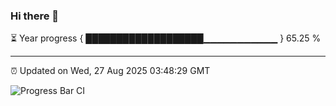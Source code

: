 ### Hi there 👋

⏳ Year progress { ███████████████████▁▁▁▁▁▁▁▁▁▁▁ } 65.25 %

---

⏰ Updated on Wed, 27 Aug 2025 03:48:29 GMT

![Progress Bar CI](https://github.com/IshwaranRudhara/GIT-ACTION/workflows/Progress%20Bar%20CI/badge.svg)

